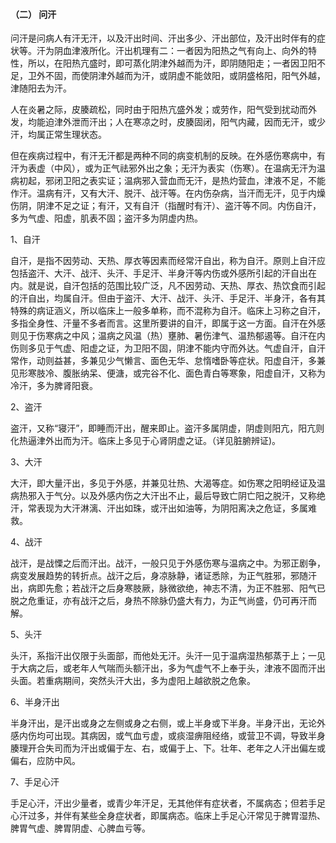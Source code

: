 #### （二）  问汗

问汗是问病人有汗无汗，以及汗出时间、汗出多少、汗出部位，及汗出时伴有的症状等。汗为阴血津液所化。汗出机理有二：一者因为阳热之气有向上、向外的特性，所以，在阳热亢盛时，即可蒸化阴津外越而为汗，即阴随阳走；一者因卫阳不足，卫外不固，而使阴津外越而为汗，或阴虚不能敛阳，或阴盛格阳，阳气外越，津随阳去为汗。

人在炎暑之际，皮腠疏松，同时由于阳热亢盛外发；或劳作，阳气受到扰动而外发，均能迫津外泄而汗出；人在寒凉之时，皮腠固闭，阳气内藏，因而无汗，或少汗，均属正常生理状态。

但在疾病过程中，有汗无汗都是两种不同的病变机制的反映。在外感伤寒病中，有汗为表虚（中风），或为正气祛邪外出之象；无汗为表实（伤寒）。在温病无汗为温病初起，邪闭卫阳之表实证；温病邪入营血而无汗，是热灼营血，津液不足，不能作汗。温病有汗，又有大汗、脱汗、战汗等。在内伤杂病，当汗而无汗，见于内燥伤阴，阴津不足之证；有汗，又有自汗（指醒时有汗）、盗汗等不同。内伤自汗，多为气虚、阳虚，肌表不固；盗汗多为阴虚内热。

1、自汗

自汗，是指不因劳动、天热、厚衣等因素而经常汗自出，称为自汗。原则上自汗应包括盗汗、大汗、战汗、头汗、手足汗、半身汗等内伤或外感所引起的汗自出在内。就是说，自汗包括的范围比较广泛，凡不因劳动、天热、厚衣、热饮食而引起的汗自出，均属自汗。但由于盗汗、大汗、战汗、头汗、手足汗、半身汗，各有其特殊的病证涵义，所以临床上一般多单称，而不混称为自汗。临床上习称之自汗，多指全身性、汗量不多者而言。这里所要讲的自汗，即属于这一方面。自汗在外感则见于伤寒病之中风；温病之风温（热）壅肺、暑伤津气、温热郁遏等。自汗在内伤则多见于气虚、阳虚之证，为卫阳不固，阴津不能内守而外达。气虚自汗，自汗常作，动则益甚，多兼见少气懒言、面色无华、怠惰嗜卧等症状。阳虚自汗，多兼见形寒肢冷、腹胀纳呆、便溏，或完谷不化、面色青白等寒象，阳虚自汗，又称为冷汗，多为脾肾阳衰。

2、盗汗

盗汗，又称“寝汗”，即睡而汗出，醒来即止。盗汗多属阴虚，阴虚则阳亢，阳亢则化热逼津外出而为汗。临床上多见于心肾阴虚之证。（详见脏腑辨证)。

3、大汗

大汗，即大量汗出，多见于外感，并兼见壮热、大渴等症。如伤寒之阳明经证及温病热邪入于气分。以及外感内伤之大汗出不止，最后导致亡阴亡阳之脱汗，又称绝汗，常表现为大汗淋漓、汗出如珠，或汗出如油等，为阴阳离决之危证，多属难救。

4、战汗

战汗，是战慄之后而汗出。战汗，一般只见于外感伤寒与温病之中。为邪正剧争，病变发展趋势的转折点。战汗之后，身凉脉静，诸证悉除，为正气胜邪，邪随汗出，病即先愈；若战汗之后身寒肢厥，脉微欲绝，神志不清，为正不胜邪、阳气已脱之危重证，亦有战汗之后，身热不除脉仍盛大有力，为正气尚盛，仍可再汗而解。

5、头汗

头汗，系指汗出仅限于头面部，而他处无汗。头汗一见于温病湿热郁蒸于上；一见于大病之后，或老年人气喘而头额汗出，多为气虚气不上奉于头，津液不固而汗出头面。若重病期间，突然头汗大出，多为虚阳上越欲脱之危象。

6、半身汗出

半身汗出，是汗出或身之左侧或身之右侧，或上半身或下半身。半身汗出，无论外感内伤均可出现。其病因，或气血亏虚，或痰湿痹阻经络，或营卫不调，导致半身腠理开合失司而为汗出或偏于左、右，或偏于上、下。壮年、老年之人汗出偏左或偏右，应防中风。

7、手足心汗

手足心汗，汗出少量者，或青少年汗足，无其他伴有症状者，不属病态；但若手足心汗过多，并伴有某些全身症状者，即属病态。临床上手足心汗常见于脾胃湿热、脾胃气虚、脾胃阴虚、心脾血亏等。
